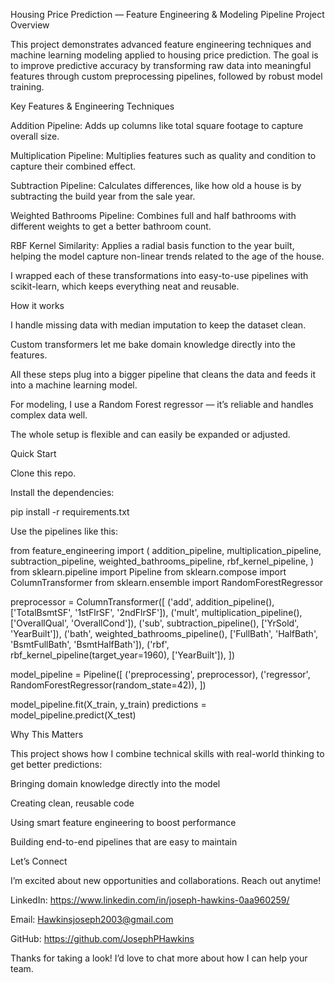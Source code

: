 Housing Price Prediction — Feature Engineering & Modeling Pipeline
Project Overview

This project demonstrates advanced feature engineering techniques and machine learning modeling applied to housing price prediction.
The goal is to improve predictive accuracy by transforming raw data into meaningful features through custom preprocessing pipelines, followed by robust model training.



Key Features & Engineering Techniques

Addition Pipeline: Adds up columns like total square footage to capture overall size.

Multiplication Pipeline: Multiplies features such as quality and condition to capture their combined effect.

Subtraction Pipeline: Calculates differences, like how old a house is by subtracting the build year from the sale year.

Weighted Bathrooms Pipeline: Combines full and half bathrooms with different weights to get a better bathroom count.

RBF Kernel Similarity: Applies a radial basis function to the year built, helping the model capture non-linear trends related to the age of the house.

I wrapped each of these transformations into easy-to-use pipelines with scikit-learn, which keeps everything neat and reusable.



How it works 

I handle missing data with median imputation to keep the dataset clean.

Custom transformers let me bake domain knowledge directly into the features.

All these steps plug into a bigger pipeline that cleans the data and feeds it into a machine learning model.

For modeling, I use a Random Forest regressor — it’s reliable and handles complex data well.

The whole setup is flexible and can easily be expanded or adjusted.






Quick Start

Clone this repo.

Install the dependencies:

pip install -r requirements.txt


Use the pipelines like this:

from feature_engineering import (
    addition_pipeline,
    multiplication_pipeline,
    subtraction_pipeline,
    weighted_bathrooms_pipeline,
    rbf_kernel_pipeline,
)
from sklearn.pipeline import Pipeline
from sklearn.compose import ColumnTransformer
from sklearn.ensemble import RandomForestRegressor

preprocessor = ColumnTransformer([
    ('add', addition_pipeline(), ['TotalBsmtSF', '1stFlrSF', '2ndFlrSF']),
    ('mult', multiplication_pipeline(), ['OverallQual', 'OverallCond']),
    ('sub', subtraction_pipeline(), ['YrSold', 'YearBuilt']),
    ('bath', weighted_bathrooms_pipeline(), ['FullBath', 'HalfBath', 'BsmtFullBath', 'BsmtHalfBath']),
    ('rbf', rbf_kernel_pipeline(target_year=1960), ['YearBuilt']),
])

model_pipeline = Pipeline([
    ('preprocessing', preprocessor),
    ('regressor', RandomForestRegressor(random_state=42)),
])

model_pipeline.fit(X_train, y_train)
predictions = model_pipeline.predict(X_test)

Why This Matters

This project shows how I combine technical skills with real-world thinking to get better predictions:

Bringing domain knowledge directly into the model

Creating clean, reusable code

Using smart feature engineering to boost performance

Building end-to-end pipelines that are easy to maintain

Let’s Connect

I’m excited about new opportunities and collaborations. Reach out anytime!

LinkedIn: https://www.linkedin.com/in/joseph-hawkins-0aa960259/

Email: Hawkinsjoseph2003@gmail.com

GitHub: https://github.com/JosephPHawkins


Thanks for taking a look! I’d love to chat more about how I can help your team.
